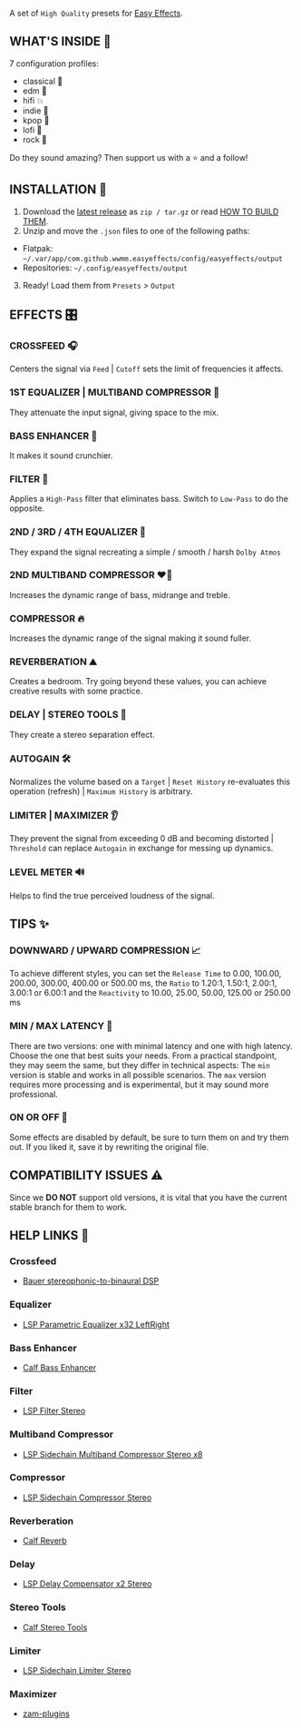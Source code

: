 A set of `High Quality` presets for [Easy Effects](https://github.com/wwmm/easyeffects).

## WHAT'S INSIDE 🎁

7 configuration profiles:

- classical 🎻️
- edm 🎹
- hifi 💥️
- indie 🍄
- kpop 🎤️
- lofi 🍃️
- rock 🎸️

Do they sound amazing? Then support us with a ⭐️ and a follow!

## INSTALLATION 🚀️

1. Download the [latest release](https://github.com/p-chan5/EasyPulse/releases/latest) as `zip / tar.gz` or read [HOW TO BUILD THEM](https://github.com/p-chan5/EasyPulse/blob/main/HOW_TO_BUILD_THEM.md).
2. Unzip and move the `.json` files to one of the following paths:
  
* Flatpak: `~/.var/app/com.github.wwmm.easyeffects/config/easyeffects/output`
* Repositories: `~/.config/easyeffects/output`

3. Ready! Load them from `Presets` > `Output`

## EFFECTS 🎛️

### CROSSFEED 🎧

Centers the signal via `Feed` | `Cutoff` sets the limit of frequencies it affects.

### 1ST EQUALIZER | MULTIBAND COMPRESSOR 🎲

They attenuate the input signal, giving space to the mix.

### BASS ENHANCER 💪

It makes it sound crunchier.

### FILTER 🚿️

Applies a `High-Pass` filter that eliminates bass. Switch to `Low-Pass` to do the opposite.

### 2ND / 3RD / 4TH EQUALIZER 🧬

They expand the signal recreating a simple / smooth / harsh `Dolby Atmos`

### 2ND MULTIBAND COMPRESSOR ❤️‍🔥

Increases the dynamic range of bass, midrange and treble.

### COMPRESSOR 🔥️

Increases the dynamic range of the signal making it sound fuller.

### REVERBERATION ⛰️

Creates a bedroom. Try going beyond these values, you can achieve creative results with some practice.

### DELAY | STEREO TOOLS 👥️

They create a stereo separation effect.

### AUTOGAIN 🛠

Normalizes the volume based on a `Target` | `Reset History` re-evaluates this operation (refresh) | `Maximum History` is arbitrary.

### LIMITER | MAXIMIZER 👂️

They prevent the signal from exceeding 0 dB and becoming distorted | `Threshold` can replace `Autogain` in exchange for messing up dynamics.

### LEVEL METER 🔊️

Helps to find the true perceived loudness of the signal.

## TIPS ✨

### DOWNWARD / UPWARD COMPRESSION 📈

To achieve different styles, you can set the `Release Time` to 0.00, 100.00, 200.00, 300.00, 400.00 or 500.00 ms, the `Ratio` to 1.20:1, 1.50:1, 2.00:1, 3.00:1 or 6.00:1 and the `Reactivity` to 10.00, 25.00, 50.00, 125.00 or 250.00 ms

### MIN / MAX LATENCY 👀️

There are two versions: one with minimal latency and one with high latency. Choose the one that best suits your needs. From a practical standpoint, they may seem the same, but they differ in technical aspects: The `min` version is stable and works in all possible scenarios. The `max` version requires more processing and is experimental, but it may sound more professional.

### ON OR OFF 🤔

Some effects are disabled by default, be sure to turn them on and try them out. If you liked it, save it by rewriting the original file.

## COMPATIBILITY ISSUES ⚠️

Since we **DO NOT** support old versions, it is vital that you have the current stable branch for them to work.

## HELP LINKS 🔗

### Crossfeed

- [Bauer stereophonic-to-binaural DSP](https://bs2b.sourceforge.net/)

### Equalizer

- [LSP Parametric Equalizer x32 LeftRight](https://lsp-plug.in/?page=manuals&section=para_equalizer_x32_lr)

### Bass Enhancer

- [Calf Bass Enhancer](https://calf-studio-gear.org/doc/Bass%20Enhancer.html)

### Filter

- [LSP Filter Stereo](https://lsp-plug.in/?page=manuals&section=filter_stereo)

### Multiband Compressor

- [LSP Sidechain Multiband Compressor Stereo x8](https://lsp-plug.in/?page=manuals&section=sc_mb_compressor_stereo)

### Compressor

- [LSP Sidechain Compressor Stereo](https://lsp-plug.in/?page=manuals&section=sc_compressor_stereo)

### Reverberation

- [Calf Reverb](https://calf-studio-gear.org/doc/Reverb.html)

### Delay

- [LSP Delay Compensator x2 Stereo](https://lsp-plug.in/?page=manuals&section=comp_delay_x2_stereo)

### Stereo Tools

- [Calf Stereo Tools](https://calf-studio-gear.org/doc/Stereo%20Tools.html)

### Limiter

- [LSP Sidechain Limiter Stereo](https://lsp-plug.in/?page=manuals&section=sc_limiter_stereo)

### Maximizer

- [zam-plugins](https://www.zamaudio.com/?p=976)
